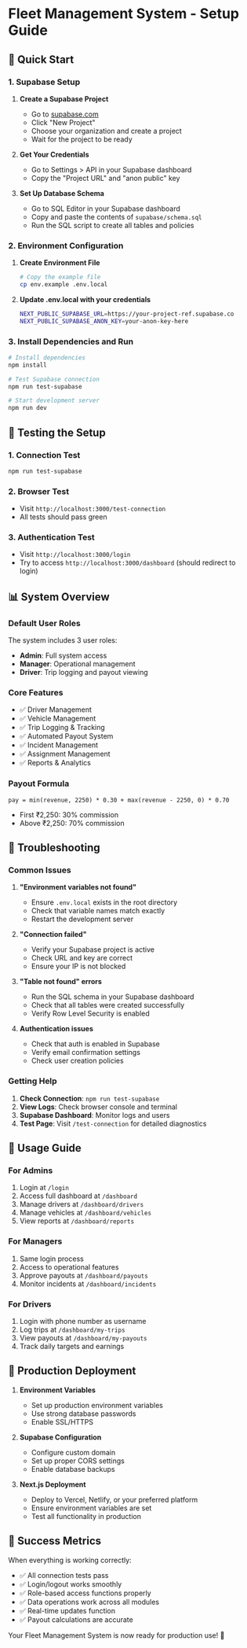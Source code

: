 # Fleet Management System - Setup Guide

## 🚀 Quick Start

### 1. Supabase Setup

1. **Create a Supabase Project**
   - Go to [supabase.com](https://supabase.com)
   - Click "New Project"
   - Choose your organization and create a project
   - Wait for the project to be ready

2. **Get Your Credentials**
   - Go to Settings > API in your Supabase dashboard
   - Copy the "Project URL" and "anon public" key

3. **Set Up Database Schema**
   - Go to SQL Editor in your Supabase dashboard
   - Copy and paste the contents of `supabase/schema.sql`
   - Run the SQL script to create all tables and policies

### 2. Environment Configuration

1. **Create Environment File**
   ```bash
   # Copy the example file
   cp env.example .env.local
   ```

2. **Update .env.local with your credentials**
   ```bash
   NEXT_PUBLIC_SUPABASE_URL=https://your-project-ref.supabase.co
   NEXT_PUBLIC_SUPABASE_ANON_KEY=your-anon-key-here
   ```

### 3. Install Dependencies and Run

```bash
# Install dependencies
npm install

# Test Supabase connection
npm run test-supabase

# Start development server
npm run dev
```

## 🧪 Testing the Setup

### 1. Connection Test
```bash
npm run test-supabase
```

### 2. Browser Test
- Visit `http://localhost:3000/test-connection`
- All tests should pass green

### 3. Authentication Test
- Visit `http://localhost:3000/login`
- Try to access `http://localhost:3000/dashboard` (should redirect to login)

## 📊 System Overview

### Default User Roles
The system includes 3 user roles:
- **Admin**: Full system access
- **Manager**: Operational management 
- **Driver**: Trip logging and payout viewing

### Core Features
- ✅ Driver Management
- ✅ Vehicle Management  
- ✅ Trip Logging & Tracking
- ✅ Automated Payout System
- ✅ Incident Management
- ✅ Assignment Management
- ✅ Reports & Analytics

### Payout Formula
```
pay = min(revenue, 2250) * 0.30 + max(revenue - 2250, 0) * 0.70
```
- First ₹2,250: 30% commission
- Above ₹2,250: 70% commission

## 🔧 Troubleshooting

### Common Issues

1. **"Environment variables not found"**
   - Ensure `.env.local` exists in the root directory
   - Check that variable names match exactly
   - Restart the development server

2. **"Connection failed"**
   - Verify your Supabase project is active
   - Check URL and key are correct
   - Ensure your IP is not blocked

3. **"Table not found" errors**
   - Run the SQL schema in your Supabase dashboard
   - Check that all tables were created successfully
   - Verify Row Level Security is enabled

4. **Authentication issues**
   - Check that auth is enabled in Supabase
   - Verify email confirmation settings
   - Check user creation policies

### Getting Help

1. **Check Connection**: `npm run test-supabase`
2. **View Logs**: Check browser console and terminal
3. **Supabase Dashboard**: Monitor logs and users
4. **Test Page**: Visit `/test-connection` for detailed diagnostics

## 📱 Usage Guide

### For Admins
1. Login at `/login`
2. Access full dashboard at `/dashboard`
3. Manage drivers at `/dashboard/drivers`
4. Manage vehicles at `/dashboard/vehicles`
5. View reports at `/dashboard/reports`

### For Managers
1. Same login process
2. Access to operational features
3. Approve payouts at `/dashboard/payouts`
4. Monitor incidents at `/dashboard/incidents`

### For Drivers
1. Login with phone number as username
2. Log trips at `/dashboard/my-trips`
3. View payouts at `/dashboard/my-payouts`
4. Track daily targets and earnings

## 🚀 Production Deployment

1. **Environment Variables**
   - Set up production environment variables
   - Use strong database passwords
   - Enable SSL/HTTPS

2. **Supabase Configuration**
   - Configure custom domain
   - Set up proper CORS settings
   - Enable database backups

3. **Next.js Deployment**
   - Deploy to Vercel, Netlify, or your preferred platform
   - Ensure environment variables are set
   - Test all functionality in production

## 🎯 Success Metrics

When everything is working correctly:
- ✅ All connection tests pass
- ✅ Login/logout works smoothly
- ✅ Role-based access functions properly
- ✅ Data operations work across all modules
- ✅ Real-time updates function
- ✅ Payout calculations are accurate

Your Fleet Management System is now ready for production use! 🎉
